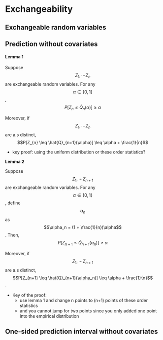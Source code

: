 # Exchangeability

## Exchangeable random variables







## Prediction without covariates

#### Lemma 1

Suppose $$Z_1, \cdots Z_n$$ are exchangeable random variables. For any $$\alpha \in \{0, 1\}$$, $$P[Z_n \leq \hat{Q}_n(\alpha)] \geq \alpha$$

Moreover, if $$Z_1, \cdots Z_{n}$$ are a.s distinct, $$P[Z_{n} \leq \hat{Q}_{n+1}(\alpha)] \leq \alpha + \frac{1}{n}$$

* key proof: using the uniform distribution or these order statistics?

**Lemma 2**

Suppose $$Z_1, \cdots Z_{n+1}$$ are exchangeable random variables. For any $$\alpha \in \{0, 1\}$$, define $$\alpha_n$$ as $$\alpha_n = (1 + \frac{1}{n})\alpha$$. Then, $$P[Z_{n+1} \leq \hat{Q}_{n+1}(\alpha_n)] \geq \alpha$$

Moreover, if $$Z_1, \cdots Z_{n+1}$$ are a.s distinct, $$P[Z_{n+1} \leq \hat{Q}_{n+1}(\alpha_n)] \leq \alpha + \frac{1}{n}$$.

* Key of the proof:
  * use lemma 1 and change n points to (n+1) points of these order statistics
  * and you cannot jump for two points since you only added one point into the empirical distribution

## One-sided prediction interval without covariates



